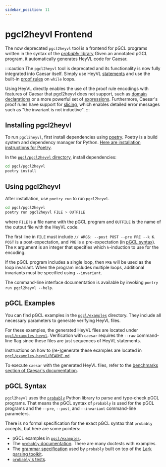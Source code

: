```yaml
---
sidebar_position: 11
---
```


# pgcl2heyvl Frontend

The now deprecated `pgcl2heyvl` tool is a frontend for pGCL programs written in the syntax of the [*probably* library](https://github.com/Philipp15b/probably)
Given an annotated pGCL program, it automatically generates HeyVL code for Caesar.

:::caution
The `pgcl2heyvl` tool is deprecated and its functionality is now fully integrated into Caesar itself.
Simply use HeyVL [statements](heyvl/statements.md) and use the built-in [proof rules](proof-rules/README.md) on `while` loops.

Using HeyVL directly enables the use of the proof rule encodings with features of Caesar that pgcl2heyvl does not support, such as [domain declarations](heyvl/domains.md) or a more powerful set of [expressions](heyvl/expressions.md).
Furthermore, Caesar's proof rules have support for [slicing](caesar/slicing.md), which enables detailed error messages such as "the invariant is not inductive".
:::

## Installing pgcl2heyvl

To run `pgcl2heyvl`, first install dependencies using [poetry](https://python-poetry.org/).
Poetry is a build system and dependency manager for Python.
[Here are installation instructions for Poetry](https://python-poetry.org/docs/).

In the [`pgcl/pgcl2heyvl` directory](https://github.com/moves-rwth/caesar/tree/main/pgcl/pgcl2heyvl), install dependencies:
```bash
cd pgcl/pgcl2heyvl
poetry install
```

## Using pgcl2heyvl

After installation, use `poetry run` to run `pgcl2heyvl`.
```bash
cd pgcl/pgcl2heyvl
poetry run pgcl2heyvl FILE > OUTFILE
```

where `FILE` is a file name with the pGCL program and `OUTFILE` is the name of the output file with the HeyVL code.

The first line in `FILE` must include `// ARGS: --post POST --pre PRE --k K`.
`POST` is a post-expectation, and `PRE` is a pre-expectation (in [pGCL syntax](#pgcl-syntax)).
The `K` argument is an integer that specifies which `k`-induction to use for the encoding.

If the pGCL program includes a single loop, then `PRE` will be used as the loop invariant.
When the program includes multiple loops, additional invariants must be specified using `--invariant`.

The command-line interface documentation is available by invoking `poetry run pgcl2heyvl --help`.

## pGCL Examples

You can find pGCL examples in the [`pgcl/examples`](https://github.com/moves-rwth/caesar/tree/main/pgcl/examples) directory.
They include all necessary parameters to generate verifying HeyVL files.

For these examples, the generated HeyVL files are located under [`pgcl/examples-heyvl`](https://github.com/moves-rwth/caesar/tree/main/pgcl/examples-heyvl).
Verification with `caesar` requires the `--raw` command-line flag since these files are just sequences of HeyVL statements.

Instructions on how to (re-)generate these examples are located in [`pgcl/examples-heyvl/README.md`](https://github.com/moves-rwth/caesar/blob/main/pgcl/examples-heyvl/README.md).

To execute `caesar` with the generated HeyVL files, refer to the [benchmarks section of Caesar's documentation](./caesar/benchmarks.md).

## pGCL Syntax

`pgcl2heyvl` uses the [`probably`](https://github.com/Philipp15b/probably) Python library to parse and type-check pGCL programs.
That means the pGCL syntax of `probably` is used for the pGCL programs and the `--pre`, `--post`, and `--invariant` command-line parameters.

There is no formal specification for the exact pGCL syntax that `probably` accepts, but here are some pointers:

 * pGCL examples in [`pgcl/examples`](https://github.com/moves-rwth/caesar/tree/master/pgcl/examples).
 * The [`probably` documentation](https://philipp15b.github.io/probably/pgcl.html). There are many doctests with examples.
 * The [grammar specification](https://philipp15b.github.io/probably/pgcl_grammar.html#pgcl-grammar) used by `probably` built on top of the [Lark parsing toolkit](https://github.com/lark-parser/lark).
 * [`probably`'s tests](https://github.com/Philipp15b/probably/tree/master/tests).
